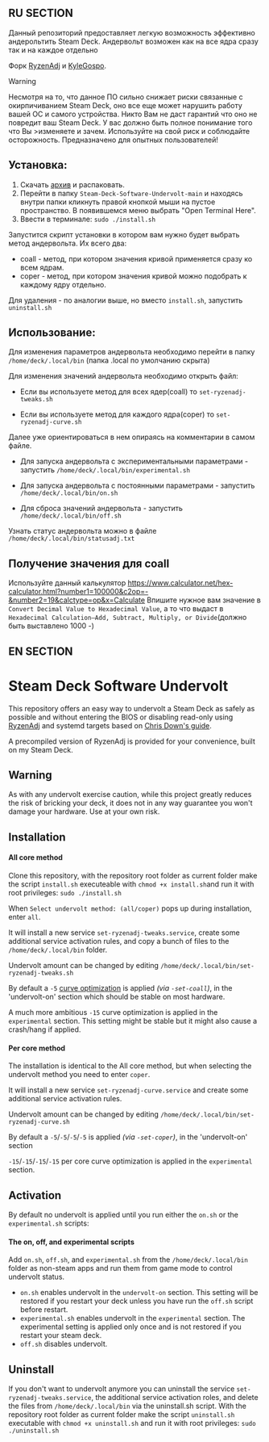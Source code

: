 ## RU SECTION

Данный репозиторий предоставляет легкую возможность эффективно андерольтить Steam Deck. Андервольт возможен как на все ядра сразу так и на каждое отдельно

Форк [RyzenAdj](https://github.com/FlyGoat/RyzenAdj) и [KyleGospo](https://github.com/KyleGospo/Steam-Deck-Software-Undervolt).

> [!WARNING]
> Несмотря на то, что данное ПО сильно снижает риски связанные с окирпичиванием Steam Deck, оно все еще может нарушить работу вашей ОС и самого устройства. Никто Вам не даст гарантий что оно не повредит ваш Steam Deck. У вас должно быть полное понимание того что Вы >изменяете и зачем.
>Используйте на свой риск и соблюдайте осторожность.
>Предназначено для опытных пользователей!

## Установка:
1. Скачать [архив](https://github.com/Pososaku/Steam-Deck-Software-Undervolt/archive/refs/heads/main.zip) и распаковать.
2. Перейти в папку ``Steam-Deck-Software-Undervolt-main`` и находясь внутри папки кликнуть правой кнопкой мыши на пустое пространство. В появившемся меню выбрать "Open Terminal Here".
3. Ввести в терминале: `sudo ./install.sh`

Запустится скрипт установки в котором вам нужно будет выбрать метод андервольта. Их всего два:

* coall - метод, при котором значения кривой применяется сразу ко всем ядрам.
* coper - метод, при котором значения кривой можно подобрать к каждому ядру отдельно.

Для удаления - по аналогии выше, но вместо `install.sh`, запустить `uninstall.sh`

## Использование:
Для изменения параметров андервольта необходимо перейти в папку `/home/deck/.local/bin` (папка .local по умолчанию скрыта)

Для изменения значений андервольта необходимо открыть файл:

* Если вы используете метод для всех ядер(coall) то `set-ryzenadj-tweaks.sh`

* Если вы используете метод для каждого ядра(coper) то `set-ryzenadj-curve.sh`

Далее уже ориентироваться в нем опираясь на комментарии в самом файле.


* Для запуска андервольта с экспериментальными параметрами - запустить  `/home/deck/.local/bin/experimental.sh`

* Для запуска андервольта с постоянными параметрами - запустить `/home/deck/.local/bin/on.sh`

* Для сброса значений андервольта - запустить `/home/deck/.local/bin/off.sh`

Узнать статус андервольта можно в файле `/home/deck/.local/bin/statusadj.txt`

## Получение значения для coall
Используйте данный калькулятор https://www.calculator.net/hex-calculator.html?number1=100000&c2op=-&number2=19&calctype=op&x=Calculate Впишите нужное вам значение в `Convert Decimal Value to Hexadecimal Value`, а то что выдаст в `Hexadecimal Calculation—Add, Subtract, Multiply, or Divide`(должно быть выставлено 1000 -)

## EN SECTION

# Steam Deck Software Undervolt
This repository offers an easy way to undervolt a Steam Deck as safely as possible and without entering the BIOS or disabling read-only using [RyzenAdj](https://github.com/FlyGoat/RyzenAdj) and systemd targets based on [Chris Down's guide](https://chrisdown.name/2017/10/29/adding-power-related-targets-to-systemd.html). 

A precompiled version of RyzenAdj is provided for your convenience, built on my Steam Deck.

## Warning

As with any undervolt exercise caution, while this project greatly reduces the risk of bricking your deck, it does not in any way guarantee you won't damage your hardware. Use at your own risk.

## Installation
#### All core method
Clone this repository, with the repository root folder as current folder make the script `install.sh` executeable with `chmod +x install.sh`and run it with root privileges: `sudo ./install.sh`

When `Select undervolt method: (all/coper)` pops up during installation, enter `all`.

It will install a new service `set-ryzenadj-tweaks.service`, create some additional service activation rules, and copy a bunch of files to the `/home/deck/.local/bin` folder.


Undervolt amount can be changed by editing `/home/deck/.local/bin/set-ryzenadj-tweaks.sh`

By default a `-5` [curve optimization](https://www.amd.com/system/files/documents/faq-curve-optimizer.pdf) is applied *(via `-set-coall`)*, in the 'undervolt-on' section which should be stable on most hardware.

A much more ambitious `-15` curve optimization is applied in the `experimental` section. This setting might be stable but it might also cause a crash/hang if applied.

#### Per core method
The installation is identical to the All core method, but when selecting the undervolt method you need to enter `coper`.

It will install a new service `set-ryzenadj-curve.service` and create some additional service activation rules.

Undervolt amount can be changed by editing `/home/deck/.local/bin/set-ryzenadj-curve.sh`

By default a `-5`/`-5`/`-5`/`-5` is applied *(via `-set-coper`)*, in the 'undervolt-on' section 

`-15`/`-15`/`-15`/`-15` per core curve optimization is applied in the `experimental` section.

## Activation

By default no undervolt is applied until you run either the `on.sh` or the `experimental.sh` scripts:

#### The on, off, and experimental scripts
Add `on.sh`, `off.sh`, and `experimental.sh` from the `/home/deck/.local/bin` folder as non-steam apps and run them from game mode to control undervolt status.
* `on.sh` enables undervolt in the `undervolt-on` section. This setting will be restored if you restart your deck unless you have run the `off.sh` script before restart.
* `experimental.sh` enables undervolt in the `experimental` section. The experimental setting is applied only once and is not restored if you restart your steam deck.
* `off.sh` disables undervolt.

## Uninstall
If you don't want to undervolt anymore you can uninstall the service `set-ryzenadj-tweaks.service`, the additional service activation roles, and delete the files from `/home/deck/.local/bin` via the uninstall.sh script.
With the repository root folder as current folder make the script `uninstall.sh` executable with `chmod +x uninstall.sh` and run it with root privileges: `sudo ./uninstall.sh`
